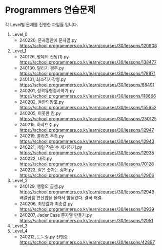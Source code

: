 # Programmers 연습문제 

각 Level별 문제를 진행한 파일들 입니다.

1. Level_0
    - 240220, 문자열안에 문자열.py  
    https://school.programmers.co.kr/learn/courses/30/lessons/120908
1. Level_1
    - 240126, 명예의 전당(1).py  
    https://school.programmers.co.kr/learn/courses/30/lessons/138477
    - 240130, 달리기 경주.py  
    https://school.programmers.co.kr/learn/courses/30/lessons/178871
    - 240131, 최소직사각형.py  
    https://school.programmers.co.kr/learn/courses/30/lessons/86491
    - 240201, 성격유형검사하기.py  
    https://school.programmers.co.kr/learn/courses/30/lessons/118666
    - 240202, 둘만의암호.py  
    https://school.programmers.co.kr/learn/courses/30/lessons/155652
    - 240205, 이웃한 칸.py  
    https://school.programmers.co.kr/learn/courses/30/lessons/250125
    - 240215, 하샤드수.py  
    https://school.programmers.co.kr/learn/courses/30/lessons/12947
    - 240219, 콜라츠 추측.py    
    https://school.programmers.co.kr/learn/courses/30/lessons/12943
    - 240221, 제일 작은 수 제거하기.py
    https://school.programmers.co.kr/learn/courses/30/lessons/12935
    - 240222, 내적.py
    https://school.programmers.co.kr/learn/courses/30/lessons/70128
    - 240223, 같은 숫자는 싫어.py
    https://school.programmers.co.kr/learn/courses/30/lessons/12906
2. Level_2
    - 240129, 행렬의 곱셈.py  
    https://school.programmers.co.kr/learn/courses/30/lessons/12949  
    배열곱셈 연산법을 몰라서 힘들었다. 결국 해결.
    - 240206, 최댓값과 최솟값.py  
    https://school.programmers.co.kr/learn/courses/30/lessons/12939
    - 240207, JadenCase 문자열 만들기.py  
    https://school.programmers.co.kr/learn/courses/30/lessons/12951
3. Level_3
4. Level_4  
   - 240212, 도둑질.py 진행중  
   https://school.programmers.co.kr/learn/courses/30/lessons/42897
